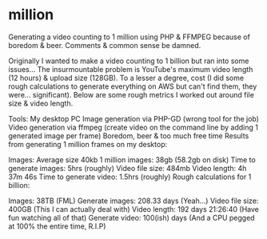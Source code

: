 # million
Generating a video counting to 1 million using PHP &amp; FFMPEG because of boredom &amp; beer. Comments &amp; common sense be damned.


Originally I wanted to make a video counting to 1 billion but ran into some issues... The insurmountable problem is YouTube's maximum video length (12 hours) & upload size (128GB). To a lesser a degree, cost (I did some rough calculations to generate everything on AWS but can't find them, they were... significant). Below are some rough metrics I worked out around file size & video length.

Tools:
My desktop PC
Image generation via PHP-GD (wrong tool for the job)
Video generation via ffmpeg (create video on the command line by adding 1 generated image per frame)
Boredom, beer & too much free time
Results from generating 1 million frames on my desktop:

Images: 
Average size 40kb
1 million images: 38gb (58.2gb on disk)
Time to generate images: 5hrs (roughly)
Video file size: 484mb
Video length: 4h 37m 46s
Time to generate video: 1.5hrs (roughly)
Rough calculations for 1 billion:

Images: 
38TB (FML)
Generate images: 208.33 days (Yeah...)
Video file size: 400GB (This I can actually deal with)
Video length: 192 days 21:26:40 (Have fun watching all of that)
Generate video: 100(ish) days (And a CPU pegged at 100% the entire time, R.I.P)
